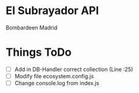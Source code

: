 # El Subrayador API
Bombardeen Madrid


# Things ToDo

- [ ] Add in DB-Handler correct collection (Line :25)
- [ ] Modify file ecosystem.config.js
- [ ] Change console.log from index.js